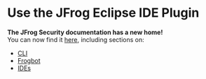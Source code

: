# Use the JFrog Eclipse IDE Plugin

**The JFrog Security documentation has a new home!**\
You can now find it [here](https://jfrog.com/help/p/security-home), including sections on:

* [CLI](https://jfrog.com/help/r/jfrog-security-user-guide/developers/cli)
* [Frogbot](https://jfrog.com/help/r/jfrog-security-user-guide/developers/frogbot)
* [IDEs](https://jfrog.com/help/r/jfrog-security-user-guide/developers/ides)
